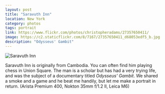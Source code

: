 ```yaml
---
layout: post
title: "Saravuth Inn"
location: New York
category: photos
tags: portrait
link: https://www.flickr.com/photos/christopheradams/27357650411/
image: https://c2.staticflickr.com/8/7167/27357650411_d68053edf5_b.jpg
description: "Odysseus' Gambit"
---
```


![Saravuth Inn](https://c2.staticflickr.com/8/7167/27357650411_d68053edf5_b.jpg)

Saravuth Inn is originally from Cambodia. You can often find him playing chess
in Union Square. The man is a scholar but has had a very trying life, and was the
subject of a documentary titled *Odysseus' Gambit*. We shared a smoke and a game
and he beat me handily, but let me make a portrait in return. (Arista Premium
400, Nokton 35mm f/1.2 II, Leica M6)
